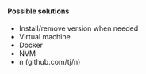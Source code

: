 #### Possible solutions

<ul>
    <li class="fragment fade-in-then-semi-out">Install/remove version when needed</li>
    <li class="fragment fade-in-then-semi-out">Virtual machine</li>
    <li class="fragment fade-in-then-semi-out">Docker</li>
    <li class="fragment">NVM</li>
    <li class="fragment">n (github.com/tj/n)</li>
</ul>

<aside class="notes">
</aside>
